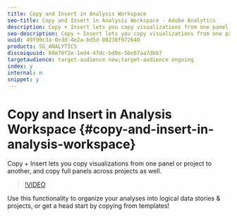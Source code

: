 ```yaml
---
title: Copy and Insert in Analysis Workspace
seo-title: Copy and Insert in Analysis Workspace - Adobe Analytics
description: Copy + Insert lets you copy visualizations from one panel or project to another, and copy full panels across projects as well.
seo-description: Copy + Insert lets you copy visualizations from one panel or project to another, and copy full panels across projects as well. - Adobe Analytics
uuid: 49f99c3a-0cdd-4e2a-bd5d-80238f972640
products: SG_ANALYTICS
discoiquuid: 80e78f2e-1ed4-47dc-bd0e-5bc67aa7dbb7
targetaudience: target-audience new;target-audience ongoing
index: y
internal: n
snippet: y
---
```


# Copy and Insert in Analysis Workspace {#copy-and-insert-in-analysis-workspace}

Copy + Insert lets you copy visualizations from one panel or project to another, and copy full panels across projects as well.

>[!VIDEO](https://video.tv.adobe.com/v/23230/?quality=12)

Use this functionality to organize your analyses into logical data stories & projects, or get a head start by copying from templates!